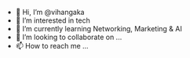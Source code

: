 - 👋 Hi, I’m @vihangaka
- 👀 I’m interested in tech
- 🌱 I’m currently learning Networking, Marketing & AI
- 💞️ I’m looking to collaborate on ...
- 📫 How to reach me ...

<!---
vihangaka/vihangaka is a ✨ special ✨ repository because its `README.md` (this file) appears on your GitHub profile.
You can click the Preview link to take a look at your changes.
--->
